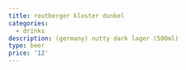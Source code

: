 ```yaml
---
title: reutberger kloster dunkel
categories:
  - drinks
description: (germany) nutty dark lager (500ml)
type: beer
price: '12'
---
```


